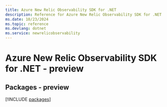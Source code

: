 ```yaml
---
title: Azure New Relic Observability SDK for .NET
description: Reference for Azure New Relic Observability SDK for .NET
ms.date: 10/23/2024
ms.topic: reference
ms.devlang: dotnet
ms.service: newrelicobservability
---
```

# Azure New Relic Observability SDK for .NET - preview
## Packages - preview
[!INCLUDE [packages](new-relic-observability-index.md)]